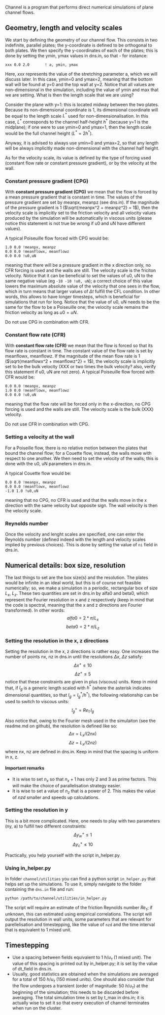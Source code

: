 
Channel is a program that performs direct numerical simulations of plane channel flows.

## Geometry, length and velocity scales

We start by defining the geometry of our channel flow. This consists in two indefinite, parallel plates; the y-coordinate is defined to be orthogonal to both plates. We then specify the y-coordinates of each of the plates; this is done by setting the ymin, ymax values in dns.in, so that - for instance:
```
xxx 0.0 2.0       ! a, ymin, ymax
```
Here, $xxx$ represents the value of the stretching parameter a, which we will discuss later. In this case, ymin=0 and ymax=2, meaning that the bottom wall will be found at y=0 and the top wall at y=2. Notice that all values are non-dimensional in the simulation, including the value of ymin and max that we are setting. What is then the length scale that we are using?

Consider the plane with y=1: this is located midway between the two plates. Because its non-dimensional coordinate is 1, its dimensional coordinate will be equal to the length scale $L^*$ used for non-dimensionalisation. In this case, $L^*$ corresponds to the channel half-height $h^*$ (because y=1 is the midplane); if one were to use ymin=0 and ymax=1, then the length scale would be the full channel height ($L^* = 2h^*$).

Anyway, it is advised to always use ymin=0 and ymax=2, so that any length will be always implicitly made non-dimensional with the channel half height.

As for the velocity scale, its value is defined by the type of forcing used (constant flow rate or constant pressure gradient), or by the velocity at the wall.

### Constant pressure gradient (CPG)

With __constant pressure gradient (CPG)__ we mean that the flow is forced by a mean pressure gradient that is constant in time. The values of the pressure gradient are set by meanpx, meanpz (see dns.in). If the magnitude of the pressure gradient is 1 ($\sqrt{meanpx^2 + meanpz^2} = 1$), then the velocity scale is implicitly set to the friction velocity and all velocity values produced by the simulation will be automatically in viscous units (please notice this statement is not true be wrong if u0 and uN have different values).

A typical Poiseuille flow forced with CPG would be:
```
1.0 0.0 !meanpx, meanpz
0.0 0.0 !meanflowx, meanflowz
0.0 0.0 !u0,uN
```
meaning that there will be a pressure gradient in the x direction only, no CFR forcing is used and the walls are still. The velocity scale is the friciton velocity. Notice that it can be beneficial to set the values of u0, uN to the same negative value (eg `-10 -10 !u0, uN`); a correct choice of this value lowers the maximum absolute value of the velocity that one sees in the flow, which in turn means that larger values of $\Delta t$ fulfill the CFL condition. In other words, this allows to have longer timesteps, which is beneficial for simulations that run for long. Notice that the value of u0, uN needs to be the same for the flow to be a Poiseuille one; the velocity scale remains the friction velocity as long as $u0=uN$.

Do not use CPG in combination with CFR.

### Constant flow rate (CFR)

With __constant flow rate (CFR)__ we mean that the flow is forced so that its flow rate is constant in time. The constant value of the flow rate is set by meanflowx, meanflowz. If the magnitude of the mean flow rate is 1 ($\sqrt{meanflowx^2 + meanflowz^2} = 1$), the velocity scale is implicitly set to be the bulk velocity (XXX or two times the bulk velocity? also, verify this statement if u0, uN are not zero). A typical Poiseuille flow forced with CFR would be:
```
0.0 0.0 !meanpx, meanpz
1.0 0.0 !meanflowx, meanflowz
0.0 0.0 !u0,uN
```
meaning that the flow rate will be forced only in the x-direction, no CPG forcing is used and the walls are still. The velocity scale is the bulk (XXX) velocity.

Do not use CFR in combination with CPG.

### Setting a velocity at the wall

For a Poiseille flow, there is no relative motion between the plates that bound the channel flow; for a Couette flow, instead, the walls move with respect to one another. We then need to set the velocity of the walls; this is done with the u0, uN parameters in dns.in.

A typical Couette flow would be:
```
0.0 0.0 !meanpx, meanpz
0.0 0.0 !meanflowx, meanflowz
-1.0 1.0 !u0,uN
```
meaning that no CPG, no CFR is used and that the walls move in the x direction with the same velocity but opposite sign. The wall velocity is then the velocity scale.

### Reynolds number

Once the velocity and lenght scales are specified, one can enter the Reynolds number (defined indeed with the length and velocity scales implied by previous choices). This is done by setting the value of `ni` field in dns.in.

## Numerical details: box size, resolution

The last things to set are the box size(s) and the resolution. The plates would be infinite in an ideal world, but this is of course not feasible numerically; so, we make a simulation in a periodic, rectangular box of size $L_x$, $L_z$. These two quantities are set in dns.in by alfa0 and beta0, which represent the Fourier resolution in x and z respectively (keep in mind that the code is spectral, meaning that the x and z directions are Fourier transformed). In other words:
$$alfa0 = 2*\pi / L_x$$
$$beta0 = 2*\pi / L_z$$

### Setting the resolution in the x, z directions

Setting the resolution in the x, z directions is rather easy. One increases the number of points nx, nz in dns.in until the resolutions $\Delta x$, $\Delta z$ satisfy:
$$\Delta x^+ \leq 10$$
$$\Delta z^+ \leq 5$$
notice that these constraints are given in plus (viscous) units. Keep in mind that, if $l_g$ is a generic length scaled with $h^*$ (where the asterisk indicates dimensional quantities, so that $l_g = l_g^* / h^*$), the following relationship can be used to switch to viscous units:
$$ l_g^+ = Re_\tau \,l_g$$

Also notice that, owing to the Fourier mesh used in the simulaiton (see the readme.md on github), the resolution is defined like so:
$$\Delta x = L_x / (2 \text{nx})$$
$$\Delta z = L_x / (2 \text{nz})$$
where nx, nz are defined in dns.in. Keep in mind that the spacing is uniform in x, z.

#### Important remarks
- It is wise to set $n_x$ so that $n_x+1$ has only 2 and 3 as prime factors. This will make the choice of parallelisation strategy easier.
- It is wise to set a value of $n_z$ that is a power of 2. This makes the value of $nzd$ smaller and speeds up calculations.

### Setting the resolution in y

This is a bit more complicated. Here, one needs to play with two parameters (ny, a) to fulfill two different constraints:
$$\Delta y_w^+ \leq 1$$
$$\Delta y_c^+ \leq 10$$

Practically, you help yourself with the script in_helper.py.

### Using in_helper.py

In folder `channel/utilities` you can find a python script `in_helper.py` that helps set up the simulations. To use it, simply navigate to the folder containing the `dns.in` file and run:
```
python /path/to/channel/utilities/in_helper.py
```
The script will require an estimate of the friction Reynolds number $Re_\tau$; if unknown, this can estimated using empirical correlations. The script will output the resolution in wall units, some parameters that are relevant for parellelisation and timestepping, like the value of `nzd` and the time interval that is equivalent to 1 mixed unit.

## Timestepping

- Use a spacing between fields equivalent to 1 $h/u_\tau$ (1 mixed unit). The value of this spacing is printed out by in_helper.py; it is set by the value of dt_field in dns.in.
- Usually, good statistics are obtained when the simulations are averaged for a total of 150 $h/u_\tau$ (150 mixed units). One should also consider that the flow undergoes a transient (order of magnitude: 50 $h/u_\tau$) at the beginning of the simulation; this needs to be discarded before averaging. The total simulation time is set by t_max in dns.in; it is actually wise to set it so that every execution of channel terminates when run on the cluster.
